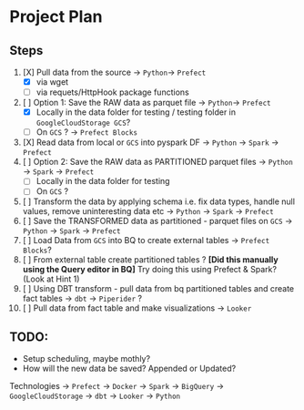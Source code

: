 # Project Plan
## Steps
1. [X] Pull data from the source -> `Python`-> `Prefect`
    * [X] via wget
    * [ ] via requets/HttpHook package functions
2. [ ] Option 1: Save the RAW data as parquet file -> `Python`-> `Prefect`
    * [X] Locally in the data folder for testing / testing folder in `GoogleCloudStorage GCS`?
    * [ ] On `GCS` ? -> `Prefect Blocks`
2. [X] Read data from local or `GCS` into pyspark DF -> `Python` -> `Spark` -> `Prefect` 
2. [ ] Option 2: Save the RAW data as PARTITIONED parquet files -> `Python` -> `Spark` -> `Prefect`
    * [ ] Locally in the data folder for testing  
    * [ ] On `GCS` ? 
3. [ ] Transform the data by applying schema i.e. fix data types, handle null values, remove uninteresting data etc -> `Python` -> `Spark` -> `Prefect`
3. [ ] Save the TRANSFORMED data as partitioned - parquet files on `GCS` -> `Python` -> `Spark` -> `Prefect`
4. [ ] Load Data from `GCS` into BQ to create external tables -> `Prefect Blocks`?
5. [ ] From external table create partitioned tables ? **[Did this manually using the Query editor in BQ]** Try doing this using Prefect & Spark? (Look at Hint 1)
5. [ ] Using DBT transform - pull data from bq partitioned tables and create fact tables -> `dbt` -> `Piperider` ?
4. [ ] Pull data from fact table and make visualizations -> `Looker`

## TODO:
* Setup scheduling, maybe mothly?
* How will the new data be saved? Appended or Updated?


Technologies
-> `Prefect`
-> `Docker`
-> `Spark`
-> `BigQuery`
-> `GoogleCloudStorage`
-> `dbt`
-> `Looker`
-> `Python`